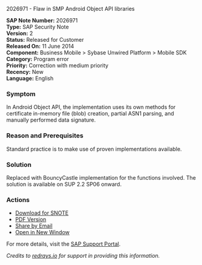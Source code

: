 2026971 - Flaw in SMP Android Object API libraries

**SAP Note Number:** 2026971  
**Type:** SAP Security Note  
**Version:** 2  
**Status:** Released for Customer  
**Released On:** 11 June 2014  
**Component:** Business Mobile > Sybase Unwired Platform > Mobile SDK  
**Category:** Program error  
**Priority:** Correction with medium priority  
**Recency:** New  
**Language:** English

### Symptom
In Android Object API, the implementation uses its own methods for certificate in-memory file (blob) creation, partial ASN1 parsing, and manually performed data signature.

### Reason and Prerequisites
Standard practice is to make use of proven implementations available.

### Solution
Replaced with BouncyCastle implementation for the functions involved. The solution is available on SUP 2.2 SP06 onward.

### Actions
- [Download for SNOTE](https://notesdownloads.sap.com/note/0040000017887482017)
- [PDF Version](https://userapps.support.sap.com/sap/support/sfm/notes/print/0002026971?language=en-US&token=E3946F1C2F8945C786BD467907CDE1EB)
- [Share by Email](https://me.sap.com/share/0002026971)
- [Open in New Window](https://me.sap.com/notes/0002026971)

For more details, visit the [SAP Support Portal](https://me.sap.com/).

*Credits to [redrays.io](https://redrays.io) for support in providing this information.*